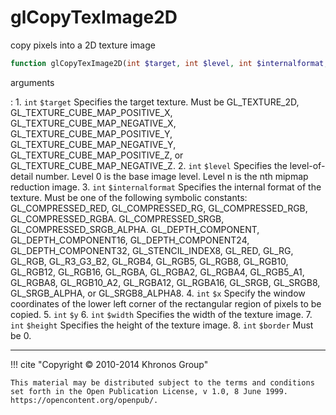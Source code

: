 # glCopyTexImage2D
copy pixels into a 2D texture image

```php
function glCopyTexImage2D(int $target, int $level, int $internalformat, int $x, int $y, int $width, int $height, int $border) : void
```



arguments

:    1. `int` `$target` Specifies the target texture. Must be
    <constant>GL_TEXTURE_2D</constant>,
    <constant>GL_TEXTURE_CUBE_MAP_POSITIVE_X</constant>,
    <constant>GL_TEXTURE_CUBE_MAP_NEGATIVE_X</constant>,
    <constant>GL_TEXTURE_CUBE_MAP_POSITIVE_Y</constant>,
    <constant>GL_TEXTURE_CUBE_MAP_NEGATIVE_Y</constant>,
    <constant>GL_TEXTURE_CUBE_MAP_POSITIVE_Z</constant>, or
    <constant>GL_TEXTURE_CUBE_MAP_NEGATIVE_Z</constant>.
    2. `int` `$level` Specifies the level-of-detail number. Level 0 is the base
    image level. Level n is the nth mipmap reduction image.
    3. `int` `$internalformat` Specifies the internal format of the texture. Must
    be one of the following symbolic constants:
    <constant>GL_COMPRESSED_RED</constant>,
    <constant>GL_COMPRESSED_RG</constant>,
    <constant>GL_COMPRESSED_RGB</constant>,
    <constant>GL_COMPRESSED_RGBA</constant>.
    <constant>GL_COMPRESSED_SRGB</constant>,
    <constant>GL_COMPRESSED_SRGB_ALPHA</constant>.
    <constant>GL_DEPTH_COMPONENT</constant>,
    <constant>GL_DEPTH_COMPONENT16</constant>,
    <constant>GL_DEPTH_COMPONENT24</constant>,
    <constant>GL_DEPTH_COMPONENT32</constant>,
    <constant>GL_STENCIL_INDEX8</constant>, <constant>GL_RED</constant>,
    <constant>GL_RG</constant>, <constant>GL_RGB</constant>,
    <constant>GL_R3_G3_B2</constant>, <constant>GL_RGB4</constant>,
    <constant>GL_RGB5</constant>, <constant>GL_RGB8</constant>,
    <constant>GL_RGB10</constant>, <constant>GL_RGB12</constant>,
    <constant>GL_RGB16</constant>, <constant>GL_RGBA</constant>,
    <constant>GL_RGBA2</constant>, <constant>GL_RGBA4</constant>,
    <constant>GL_RGB5_A1</constant>, <constant>GL_RGBA8</constant>,
    <constant>GL_RGB10_A2</constant>, <constant>GL_RGBA12</constant>,
    <constant>GL_RGBA16</constant>, <constant>GL_SRGB</constant>,
    <constant>GL_SRGB8</constant>, <constant>GL_SRGB_ALPHA</constant>, or
    <constant>GL_SRGB8_ALPHA8</constant>.
    4. `int` `$x` Specify the window coordinates of the lower left corner of the
    rectangular region of pixels to be copied.
    5. `int` `$y` 
    6. `int` `$width` Specifies the width of the texture image.
    7. `int` `$height` Specifies the height of the texture image.
    8. `int` `$border` Must be 0.



---
     

!!! cite "Copyright © 2010-2014 Khronos Group"

    This material may be distributed subject to the terms and conditions set forth in the Open Publication License, v 1.0, 8 June 1999. https://opencontent.org/openpub/.